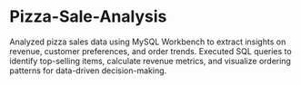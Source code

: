 # Pizza-Sale-Analysis
Analyzed pizza sales data using MySQL Workbench to extract insights on revenue, customer preferences, and order trends. Executed SQL queries to identify top-selling items, calculate revenue metrics, and visualize ordering patterns for data-driven decision-making.
